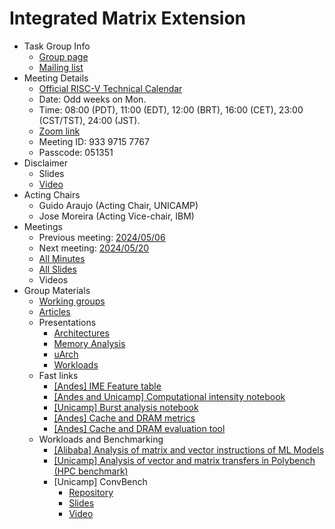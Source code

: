 
# Integrated Matrix Extension

* Task Group Info
  * [Group page](https://lists.riscv.org/g/tech-integrated-matrix-extension)
  * [Mailing list](https://lists.riscv.org/g/tech-integrated-matrix-extension/topics)
* Meeting Details
  * [Official RISC-V Technical Calendar](https://tech.riscv.org/calendar/)
  * Date: Odd weeks on Mon.
  * Time: 08:00 (PDT), 11:00 (EDT), 12:00 (BRT), 16:00 (CET), 23:00 (CST/TST), 24:00 (JST).
  * [Zoom link](https://zoom.us/j/93397157767?pwd=UE0vbWJEU0dFSXR4dlp5NGZjaUJJdz09)
  * Meeting ID: 933 9715 7767
  * Passcode: 051351
* Disclaimer
  * Slides
  * [Video](https://drive.google.com/file/d/1NddUrkHPJukhUo8OeD7uvrWCqRaMt9zx/view) 
* Acting Chairs
  * Guido Araujo  (Acting Chair, UNICAMP)
  * Jose Moreira  (Acting Vice-chair, IBM)
* Meetings
  * Previous meeting: [2024/05/06](https://github.com/riscv-admin/integrated-matrix-extension/wiki/IME-TG-Minutes#20240506)
  * Next meeting: [2024/05/20](https://github.com/riscv-admin/integrated-matrix-extension/wiki/IME-TG-Minutes#20240520)
  * [All Minutes](https://github.com/riscv-admin/integrated-matrix-extension/wiki/IME-TG-Minutes)
  * [All Slides](https://github.com/riscv-admin/integrated-matrix-extension/tree/main/Meetings)
  * Videos
* Group Materials
  * [Working groups](https://docs.google.com/spreadsheets/d/1JvsnjbWNu0991DGnbOnMhwTgKnAZUJlsPKbz9vBXNow/edit#gid=0)
  * [Articles]()
  * Presentations
      * [Architectures]()
      * [Memory Analysis]()
      * [uArch]()
      * [Workloads]()
  * Fast links
      * [[Andes] IME Feature table](https://docs.google.com/spreadsheets/d/161y9CjU6LsI-D6VoXUlXP4p1YEwAMKF3/edit?usp=sharing&ouid=112376118999052114595&rtpof=true&sd=true)
      * [[Andes and Unicamp] Computational intensity notebook](https://colab.research.google.com/drive/1TGw2BgNmbv2rLj0cicEssIBN_9Kr-2HS?usp=sharing)
      * [[Unicamp] Burst analysis notebook](https://colab.research.google.com/drive/1sJk-rhXR94mZpjDoKmHjjcnjxcZwsnoV?usp=sharing)
      * [[Andes] Cache and DRAM metrics]()
      * [[Andes] Cache and DRAM evaluation tool](https://github.com/CN-Ke/IME_Evaluation/blob/main/compute_locality.py)
  * Workloads and Benchmarking
    * [[Alibaba] Analysis of matrix and vector instructions of ML Models](https://github.com/T-head-Semi/riscv-matrix-extension-spec/blob/master/doc/slides/AME_workload_analysis_20240412.pdf)
    * [[Unicamp] Analysis of vector and matrix transfers in Polybench (HPC benchmark)](https://docs.google.com/spreadsheets/d/1FmBtJt__I1hj4LtRNhwMqrIsKPjSK40DEUBpWAi2QAQ/edit#gid=0)
    * [Unicamp] ConvBench
      * [Repository](https://github.com/LucasFernando-aes/ConvBench)
      * [Slides](https://docs.google.com/presentation/d/1WCXeOk6pKTYOVMLlb8tDQn18MKf7jVpEqTrZZHRs5u8/edit?usp=sharing)
      * [Video](https://drive.google.com/file/d/177l3FYafUxJo7HYsiRobBlvAcOccPi7g/view?usp=sharing)
  
 


